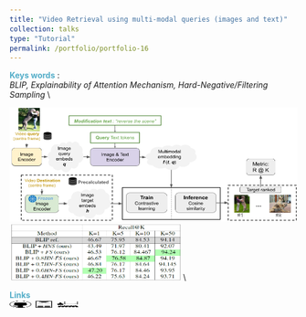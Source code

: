 ```yaml
---
title: "Video Retrieval using multi-modal queries (images and text)"
collection: talks
type: "Tutorial"
permalink: /portfolio/portfolio-16
---
```


<span style="color:rgba(82,173,200,255)"> **Keys words** </span>: \
*BLIP, Explainability of Attention Mechanism, Hard-Negative/Filtering Sampling* \
<!-- <span style="color:rgba(82,173,200,255)">**Objective**</span> \\
...\ -->
<img src='/images/recvis/recvis.png' width='600' height='200'><img src='/images/recvis/table_sampler.png' width='300' height='100'> \
<!-- <img src='/images/recvis/Attention 1.png' width='600' height='200'><img src='/images/recvis/Attention_2.png' width='300' height='100'> \ -->
<span style="color:rgba(82,173,200,255)"> **Links** </span> \
[<img src="/images/GitHub.png" alt="GitHub" width="37.5" height="12.5" />](https://github.com/b-ptiste/Composed-Image-Retrieval) [<img src="/images/report_icone.png" alt="Report" width="37.5" height="12.5" />](https://drive.google.com/file/d/1TSedD1iCNDuQ77YY0pboVanj45ZuREN6/view?usp=drive_link) [<img src="/images/class_icone.png" alt="Report" width="37.5" height="12.5" />](https://imagine.enpc.fr/~varolg/teaching/recvis23/)